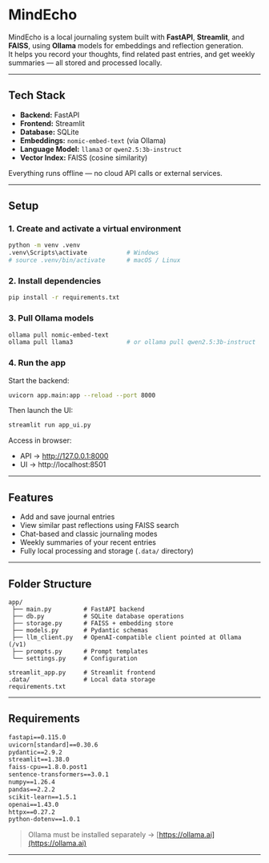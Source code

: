 # MindEcho

MindEcho is a local journaling system built with **FastAPI**, **Streamlit**, and **FAISS**, using **Ollama** models for embeddings and reflection generation.  
It helps you record your thoughts, find related past entries, and get weekly summaries — all stored and processed locally.

---

## Tech Stack
- **Backend:** FastAPI  
- **Frontend:** Streamlit  
- **Database:** SQLite  
- **Embeddings:** `nomic-embed-text` (via Ollama)  
- **Language Model:** `llama3` or `qwen2.5:3b-instruct`  
- **Vector Index:** FAISS (cosine similarity)

Everything runs offline — no cloud API calls or external services.

---

## Setup

### 1. Create and activate a virtual environment
```bash 
python -m venv .venv
.venv\Scripts\activate           # Windows
# source .venv/bin/activate      # macOS / Linux
```

### 2. Install dependencies
```bash
pip install -r requirements.txt
```

### 3. Pull Ollama models
```bash
ollama pull nomic-embed-text
ollama pull llama3               # or ollama pull qwen2.5:3b-instruct
```

### 4. Run the app
Start the backend:
```bash
uvicorn app.main:app --reload --port 8000
```

Then launch the UI:
```bash
streamlit run app_ui.py
```

Access in browser:
- API → http://127.0.0.1:8000  
- UI → http://localhost:8501  

---

## Features
- Add and save journal entries  
- View similar past reflections using FAISS search  
- Chat-based and classic journaling modes  
- Weekly summaries of your recent entries  
- Fully local processing and storage (`.data/` directory)

---

## Folder Structure
```
app/
 ├── main.py         # FastAPI backend
 ├── db.py           # SQLite database operations
 ├── storage.py      # FAISS + embedding store
 ├── models.py       # Pydantic schemas
 ├── llm_client.py   # OpenAI-compatible client pointed at Ollama (/v1)
 ├── prompts.py      # Prompt templates
 └── settings.py     # Configuration

streamlit_app.py     # Streamlit frontend
.data/               # Local data storage
requirements.txt
```

---

## Requirements
```txt
fastapi==0.115.0
uvicorn[standard]==0.30.6
pydantic==2.9.2
streamlit==1.38.0
faiss-cpu==1.8.0.post1
sentence-transformers==3.0.1
numpy==1.26.4
pandas==2.2.2
scikit-learn==1.5.1
openai==1.43.0
httpx==0.27.2
python-dotenv==1.0.1
```
> Ollama must be installed separately → [https://ollama.ai](https://ollama.ai)

---